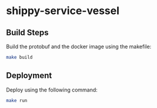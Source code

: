 # shippy-service-vessel

## Build Steps

Build the protobuf and the docker image using the makefile:

```sh
make build
```

## Deployment

Deploy using the following command:

```sh
make run
```
